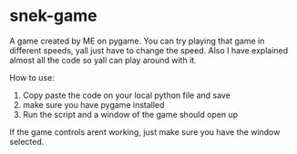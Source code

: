 # snek-game
A game created by ME on pygame.
You can try playing that game in different speeds, yall just have to change the speed.
Also I have explained almost all the code so yall can play around with it.

How to use:
1. Copy paste the code on your local python file and save
2. make sure you have pygame installed
3. Run the script and a window of the game should open up

If the game controls arent working, just make sure you have the window selected.
